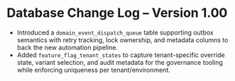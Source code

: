 # Database Change Log – Version 1.00

- Introduced a `domain_event_dispatch_queue` table supporting outbox semantics with retry tracking, lock ownership, and metadata columns to back the new automation pipeline.
- Added `feature_flag_tenant_states` to capture tenant-specific override state, variant selection, and audit metadata for the governance tooling while enforcing uniqueness per tenant/environment.
